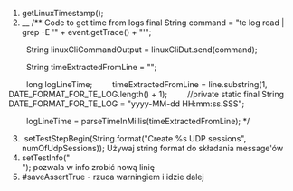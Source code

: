 1. getLinuxTimestamp();
2. __
/** Code to get time from logs
final String command = "te log read | grep -E '" + event.getTrace() + "'";

        String linuxCliCommandOutput = linuxCliDut.send(command);

        String timeExtractedFromLine = "";

        long logLineTime;
        timeExtractedFromLine = line.substring(1, DATE_FORMAT_FOR_TE_LOG.length() + 1); 
        //private static final String DATE_FORMAT_FOR_TE_LOG = "yyyy-MM-dd HH:mm:ss.SSS";

        logLineTime = parseTimeInMillis(timeExtractedFromLine);
*/

3.  setTestStepBegin(String.format("Create %s UDP sessions", numOfUdpSessions));
   Używaj string format do składania message'ów
4. setTestInfo("<br/>"); pozwala w info zrobić nową linię
5. #saveAssertTrue - rzuca warningiem i idzie dalej